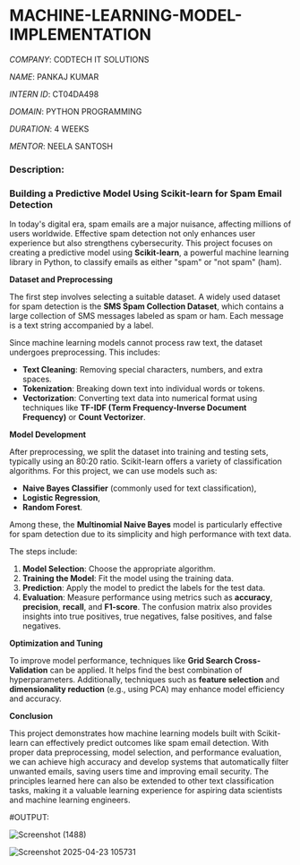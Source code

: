 # MACHINE-LEARNING-MODEL-IMPLEMENTATION

*COMPANY*: CODTECH IT SOLUTIONS

*NAME*: PANKAJ KUMAR

*INTERN ID*: CT04DA498

*DOMAIN*: PYTHON PROGRAMMING

*DURATION*: 4 WEEKS

*MENTOR*: NEELA SANTOSH

### Description:

### Building a Predictive Model Using Scikit-learn for Spam Email Detection

In today's digital era, spam emails are a major nuisance, affecting millions of users worldwide. Effective spam detection not only enhances user experience but also strengthens cybersecurity. This project focuses on creating a predictive model using **Scikit-learn**, a powerful machine learning library in Python, to classify emails as either "spam" or "not spam" (ham).

**Dataset and Preprocessing**

The first step involves selecting a suitable dataset. A widely used dataset for spam detection is the **SMS Spam Collection Dataset**, which contains a large collection of SMS messages labeled as spam or ham. Each message is a text string accompanied by a label.

Since machine learning models cannot process raw text, the dataset undergoes preprocessing. This includes:
- **Text Cleaning**: Removing special characters, numbers, and extra spaces.
- **Tokenization**: Breaking down text into individual words or tokens.
- **Vectorization**: Converting text data into numerical format using techniques like **TF-IDF (Term Frequency-Inverse Document Frequency)** or **Count Vectorizer**.

**Model Development**

After preprocessing, we split the dataset into training and testing sets, typically using an 80:20 ratio. Scikit-learn offers a variety of classification algorithms. For this project, we can use models such as:
- **Naive Bayes Classifier** (commonly used for text classification),
- **Logistic Regression**,
- **Random Forest**.

Among these, the **Multinomial Naive Bayes** model is particularly effective for spam detection due to its simplicity and high performance with text data.

The steps include:
1. **Model Selection**: Choose the appropriate algorithm.
2. **Training the Model**: Fit the model using the training data.
3. **Prediction**: Apply the model to predict the labels for the test data.
4. **Evaluation**: Measure performance using metrics such as **accuracy**, **precision**, **recall**, and **F1-score**. The confusion matrix also provides insights into true positives, true negatives, false positives, and false negatives.

**Optimization and Tuning**

To improve model performance, techniques like **Grid Search Cross-Validation** can be applied. It helps find the best combination of hyperparameters. Additionally, techniques such as **feature selection** and **dimensionality reduction** (e.g., using PCA) may enhance model efficiency and accuracy.

**Conclusion**

This project demonstrates how machine learning models built with Scikit-learn can effectively predict outcomes like spam email detection. With proper data preprocessing, model selection, and performance evaluation, we can achieve high accuracy and develop systems that automatically filter unwanted emails, saving users time and improving email security. The principles learned here can also be extended to other text classification tasks, making it a valuable learning experience for aspiring data scientists and machine learning engineers.

#OUTPUT:

![Screenshot (1488)](https://github.com/user-attachments/assets/62e78172-2070-4711-a606-b4e82cd3de6d)

![Screenshot 2025-04-23 105731](https://github.com/user-attachments/assets/77042fdf-ae91-440f-a8a6-2412b3ffae42)

